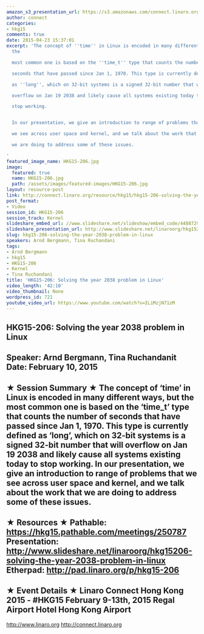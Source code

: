 ```yaml
---
amazon_s3_presentation_url: https://s3.amazonaws.com/connect.linaro.org/hkg15/Videos/02-10-Tuesday/HKG15-206.pdf
author: connect
categories:
- hkg15
comments: true
date: 2015-04-23 15:37:01
excerpt: 'The concept of ''time'' in Linux is encoded in many different ways, but
  the

  most common one is based on the ''time_t'' type that counts the number of

  seconds that have passed since Jan 1, 1970. This type is currently defined

  as ''long'', which on 32-bit systems is a signed 32-bit number that will

  overflow on Jan 19 2038 and likely cause all systems existing today to

  stop working.


  In our presentation, we give an introduction to range of problems that

  we see across user space and kernel, and we talk about the work that

  we are doing to address some of these issues.

'
featured_image_name: HKG15-206.jpg
image:
  featured: true
  name: HKG15-206.jpg
  path: /assets/images/featured-images/HKG15-206.jpg
layout: resource-post
link: http://connect.linaro.org/resource/hkg15/hkg15-206-solving-the-year-2038-problem-in-linux/
post_format:
- Video
session_id: HKG15-206
session_track: Kernel
slideshare_embed_url: //www.slideshare.net/slideshow/embed_code/44887297
slideshare_presentation_url: http://www.slideshare.net/linaroorg/hkg15206-solving-the-year-2038-problem-in-linux
slug: hkg15-206-solving-the-year-2038-problem-in-linux
speakers: Arnd Bergmann, Tina Ruchandani
tags:
- Arnd Bergmann
- hkg15
- HKG15-206
- Kernel
- Tina Ruchandani
title: 'HKG15-206: Solving the year 2038 problem in Linux'
video_length: '42:10'
video_thumbnail: None
wordpress_id: 721
youtube_video_url: https://www.youtube.com/watch?v=ILiMzjN71zM
---
```


HKG15-206: Solving the year 2038 problem in Linux 
--------------------------------------------------- 
Speaker: Arnd Bergmann, Tina Ruchandanit 
Date: February 10, 2015 
--------------------------------------------------- 
★ Session Summary ★ 
The concept of ‘time’ in Linux is encoded in many different ways, but the most common one is based on the ‘time_t’ type that counts the number of seconds that have passed since Jan 1, 1970. This type is currently defined as ‘long’, which on 32-bit systems is a signed 32-bit number that will overflow on Jan 19 2038 and likely cause all systems existing today to stop working. 
In our presentation, we give an introduction to range of problems that we see across user space and kernel, and we talk about the work that we are doing to address some of these issues. 
-------------------------------------------------- 
★ Resources ★ 
Pathable: https://hkg15.pathable.com/meetings/250787 
Presentation:  http://www.slideshare.net/linaroorg/hkg15206-solving-the-year-2038-problem-in-linux 
Etherpad: http://pad.linaro.org/p/hkg15-206 
--------------------------------------------------- 
★ Event Details ★ 
Linaro Connect Hong Kong 2015 - #HKG15 
February 9-13th, 2015 
Regal Airport Hotel Hong Kong Airport 
--------------------------------------------------- 
http://www.linaro.org 
http://connect.linaro.org